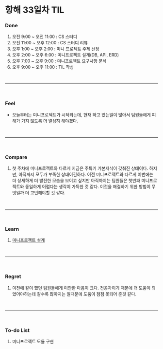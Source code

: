 # 항해 33일차 TIL

 ### Done
 1) 오전 9:00 ~ 오전 11:00 : CS 스터디 
 2) 오전 11:00 ~ 오후 12:00 : CS 스터디 리뷰
 3) 오후 1:00 ~ 오후 2:00 : 미니 프로젝트 주제 선정
 4) 오후 2:00 ~ 오후 6:00 : 미니프로젝트 설계(DB, API, ERD)
 5) 오후 7:00 ~ 오후 9:00 : 미니프로젝트 요구사항 분석
 6) 오후 9:00 ~ 오후 11:00 : TIL 작성 

<br />
<hr>
<br />

### Feel
  - 오늘부터는 미니프로젝트가 시작되는데, 현재 하고 있는일이 많아서 팀원들에게 피해가 가지 않도록 더 열심히 해야겠다.

<br />
<hr>
<br />

### Compare
  1. 첫 주차에 미니프로젝트와 다르게 지금은 주특기 기본지식이 갖춰진 상태이다. 하지만, 아직까지 모두가 부족한 상태이긴하다. 이전 미니프로젝트와 다르게 이번에는 더 상세하게 더 발전한 모습을 보이고 싶지만 아직까지는 팀원들은 첫번째 미니프로젝트와 동일하게 어렵다는 생각이 가득한 것 같다. 이것을 해결하기 위한 방법이 무엇일까 더 고민해야할 것 같다.

<br />
<hr>
<br />

### Learn
  1. [미니프로젝트 설계](https://www.notion.so/S-A-6-b50ce1c720844a2d9cc52916b3bf786d)
  
<br />
<hr>
<br />

### Regret 
  1. 이전에 같이 했던 팀원들에게 미안한 마음이 크다. 전공자이기 때문에 더 도움이 되었어야하는데 갈수록 많아지는 일때문에 도움이 점점 못되어 준것 같다.
   
<br />
<hr>
<br />

### To-do List 
  1. 미니프로젝트 모듈 구현
